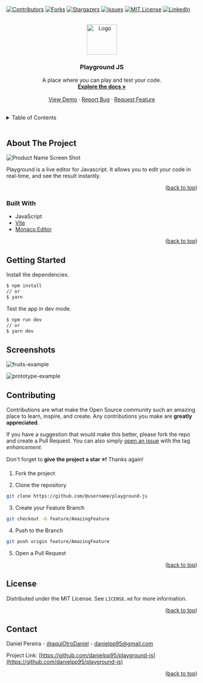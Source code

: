 <div id="top"></div>

[![Contributors][contributors-shield]][contributors-url]
[![Forks][forks-shield]][forks-url]
[![Stargazers][stars-shield]][stars-url]
[![Issues][issues-shield]][issues-url]
[![MIT License][license-shield]][license-url]
[![LinkedIn][linkedin-shield]][linkedin-url]

<!-- PROJECT LOGO -->
<br />

<div align="center">
  <a href="https://github.com/danielpp95/playground-js">
    <img src="https://firebasestorage.googleapis.com/v0/b/playground-js-a2d13.appspot.com/o/profile.png?alt=media&token=ec014511-9a13-42d1-a138-d31f173405e4" alt="Logo" width="80" height="80">
  </a>

  <h3 align="center">Playground JS</h3>

  <p align="center">
    A place where you can play and test your code.
    <br />
        <a href="https://github.com/danielpp95/playground-js"><strong>Explore the docs »</strong></a>
    <br />
    <br />
        <a href="http://code.aod.wtf">View Demo</a>
        ·
        <a href="https://github.com/danielpp95/playground-js/issues">Report Bug</a>
        ·
        <a href="https://github.com/danielpp95/playground-js/issues">Request Feature</a>
  </p>
</div>

<!-- TABLE OF CONTENTS -->
<br/>

<details>
  <summary>Table of Contents</summary>
  <ol>
    <li>
      <a href="#about-the-project">About The Project</a>
      <ul><li><a href="#built-with">Built With</a></li></ul>
    </li>
    <li><a href="#getting-started">Getting Started</a></li>
    <li><a href="#usage">Usage</a></li>
    <li><a href="#Screenshots">Screenshots</a></li>
    <li><a href="#contributing">Contributing</a></li>
    <li><a href="#license">License</a></li>
    <li><a href="#contact">Contact</a></li>
  </ol>
</details>

<br/>

<!-- ABOUT THE PROJECT -->
## About The Project

![Product Name Screen Shot][product-screenshot]

Playground is a live editor for Javascript. It allows you to edit your code in real-time, and see the result instantly.

<p align="right">(<a href="#top">back to top</a>)</p>



### Built With
- JavaScript
- [Vite](https://vitejs.dev)
- [Monaco Editor](https://microsoft.github.io/monaco-editor/)

<p align="right">(<a href="#top">back to top</a>)</p>



<!-- GETTING STARTED -->
## Getting Started

Install the dependencies.
  ```sh
  $ npm install
  // or
  $ yarn
  ```

Test the app in dev mode.
  ```sh
  $ npm run dev
  // or
  $ yarn dev
  ```


<!-- USAGE EXAMPLES -->
## Screenshots
![fruits-example](https://firebasestorage.googleapis.com/v0/b/playground-js-a2d13.appspot.com/o/fruits.png?alt=media)

![prototype-example](https://firebasestorage.googleapis.com/v0/b/playground-js-a2d13.appspot.com/o/prototype.png?alt=media)


<!-- CONTRIBUTING -->
## Contributing

Contributions are what make the Open Source community such an amazing place to learn, inspire, and create. Any contributions you make are **greatly appreciated**.

If you have a suggestion that would make this better, please fork the repo and create a Pull Request. You can also simply [open an issue][issues-url] with the tag *enhancement*.

Don't forget to **give the project a star ⭐!** Thanks again!

1. Fork the project

2. Clone the repository

```bash
git clone https://github.com/@username/playground-js
```

3. Create your Feature Branch

```bash
git checkout -b feature/AmazingFeature
```

4. Push to the Branch

```bash
git push origin feature/AmazingFeature
```

5. Open a Pull Request

<p align="right">(<a href="#top">back to top</a>)</p>



<!-- LICENSE -->
## License

Distributed under the MIT License. See `LICENSE.md` for more information.

<p align="right">(<a href="#top">back to top</a>)</p>



<!-- CONTACT -->
## Contact

Daniel Pereira - [@aquiOtroDaniel](https://twitter.com/aquiOtroDaniel) - danielpp95@gmail.com

Project Link: [https://github.com/danielpp95/playground-js](https://github.com/danielpp95/playground-js)

<p align="right">(<a href="#top">back to top</a>)</p>


<!-- MARKDOWN LINKS & IMAGES -->
<!-- https://www.markdownguide.org/basic-syntax/#reference-style-links -->
[contributors-shield]: https://img.shields.io/github/contributors/danielpp95/playground-js.svg?style=for-the-badge
[contributors-url]: https://github.com/danielpp95/playground-js/graphs/contributors
[forks-shield]: https://img.shields.io/github/forks/danielpp95/playground-js.svg?style=for-the-badge
[forks-url]: https://github.com/danielpp95/playground-js/network/members
[stars-shield]: https://img.shields.io/github/stars/danielpp95/playground-js.svg?style=for-the-badge
[stars-url]: https://github.com/danielpp95/playground-js/stargazers
[issues-shield]: https://img.shields.io/github/issues/danielpp95/playground-js.svg?style=for-the-badge
[issues-url]: https://github.com/danielpp95/playground-js/issues
[license-shield]: https://img.shields.io/github/license/danielpp95/playground-js.svg?style=for-the-badge
[license-url]: https://github.com/danielpp95/playground-js/blob/master/LICENSE.md
[linkedin-shield]: https://img.shields.io/badge/-LinkedIn-black.svg?style=for-the-badge&logo=linkedin&colorB=555
[linkedin-url]: https://linkedin.com/in/danielpp95
[product-screenshot]: https://firebasestorage.googleapis.com/v0/b/playground-js-a2d13.appspot.com/o/prototype.png?alt=media